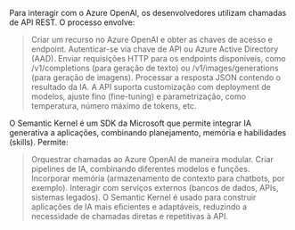 Para interagir com o Azure OpenAI, os desenvolvedores utilizam chamadas de API REST. O processo  envolve:

>Criar um recurso no Azure OpenAI e obter as chaves de acesso e endpoint.
>Autenticar-se via chave de API ou Azure Active Directory (AAD).
>Enviar requisições HTTP para os endpoints disponíveis, como /v1/completions (para geração de texto) ou /v1/images/generations (para geração de imagens).
>Processar a resposta JSON contendo o resultado da IA.
A API suporta customização com deployment de modelos, ajuste fino (fine-tuning) e parametrização, como temperatura, número máximo de tokens, etc.

O Semantic Kernel é um SDK da Microsoft que permite integrar IA generativa a aplicações, combinando planejamento, memória e habilidades (skills). Permite:

>Orquestrar chamadas ao Azure OpenAI de maneira modular.
>Criar pipelines de IA, combinando diferentes modelos e funções.
>Incorporar memória (armazenamento de contexto para chatbots, por exemplo).
>Interagir com serviços externos (bancos de dados, APIs, sistemas legados).
O Semantic Kernel é usado para construir aplicações de IA mais eficientes e adaptáveis, reduzindo a necessidade de chamadas diretas e repetitivas à API.
